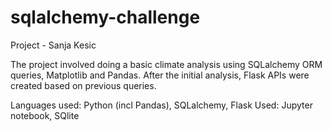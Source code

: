# sqlalchemy-challenge
Project - Sanja Kesic 

The project involved doing a basic climate analysis using SQLalchemy ORM queries, Matplotlib and Pandas. After the initial analysis, Flask APIs were created based on previous queries. 


Languages used: Python (incl Pandas), SQLalchemy, Flask
Used: Jupyter notebook, SQlite
